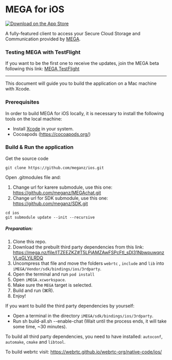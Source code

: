 MEGA for iOS
===============

[![Download on the App Store](https://linkmaker.itunes.apple.com/en-us/badge-lrg.svg?releaseDate=2013-11-26&kind=iossoftware&bubble=ios_apps)](https://apps.apple.com/app/mega/id706857885?mt=8)

A fully-featured client to access your Secure Cloud Storage and Communication provided by [MEGA](https://mega.nz).

### Testing MEGA with TestFlight

If you want to be the first one to receive the updates, join the MEGA beta following this link: [MEGA TestFlight](https://testflight.apple.com/join/4x1P5Tnx)

---

This document will guide you to build the application on a Mac machine with Xcode.

### Prerequisites
In order to build MEGA for iOS locally, it is necessary to install the following tools on the local machine:

- Install [Xcode](https://itunes.apple.com/app/xcode/id497799835?mt=12) in your system.
- Cocoapods (https://cocoapods.org/)



### Build & Run the application

Get the source code

```
git clone https://github.com/meganz/ios.git
```

Open .gitmodules file and:
1. Change url for karere submodule, use this one: https://github.com/meganz/MEGAchat.git
2. Change url for SDK submodule, use this one: https://github.com/meganz/SDK.git

```
cd ios
git submodule update --init --recursive
```

##### Preparation:
1. Clone this repo.
2. Download the prebuilt third party dependencies from this link: https://mega.nz/file/ITZEEZKZ#T5LPjAMZAwFSPcFtl_sDl31NbwpuwqnzVLqGLYiLRDQ
3. Uncompress that file and move the folders `webrtc` , `include` and `lib` into `iMEGA/Vendor/sdk/bindings/ios/3rdparty`.
4. Open the terminal and run `pod install`
5. Open `iMEGA.xcworkspace`.
6. Make sure the `MEGA` target is selected.
7. Build and run (⌘R).
8. Enjoy!

If you want to build the third party dependencies by yourself: 
- Open a terminal in the directory `iMEGA/sdk/bindings/ios/3rdparty`. 
- Run sh build-all.sh --enable-chat (Wait until the process ends, it will take some time, ~30 minutes). 

To build all third party dependencies, you need to have installed: `autoconf`, `automake`, `cmake` and `libtool`. 

To build webrtc visit: https://webrtc.github.io/webrtc-org/native-code/ios/
